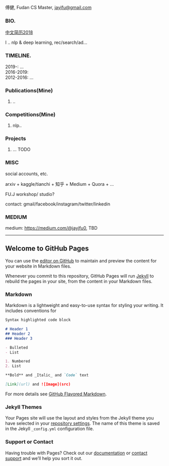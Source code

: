 傅健, Fudan CS Master, jayjfu@gmail.com

### BIO.
[中文简历2018](https://github.com/jayjfu/jayjfu.github.io/blob/master/%E4%B8%AD%E6%96%87%E7%AE%80%E5%8E%862018.pdf)  

I .. nlp & deep learning, rec/search/ad... 

### TIMELINE.
2019-: ...  
2016-2019:  
2012-2016: ...  

### Publications(Mine)
1. .. 

### Competitions(Mine)
1. nlp..

### Projects
1. ... TODO

### MISC
social accounts, etc.

arxiv + kaggle/tianchi + 知乎 + Medium + Quora + ...

FU.J workshop/ studio?

contact: gmail/facebook/instagram/twitter/linkedin  

### MEDIUM
medium: https://medium.com/@jayjfu0, TBD 


---


## Welcome to GitHub Pages

You can use the [editor on GitHub](https://github.com/jayjfu/jayjfu.github.io/edit/master/README.md) to maintain and preview the content for your website in Markdown files.

Whenever you commit to this repository, GitHub Pages will run [Jekyll](https://jekyllrb.com/) to rebuild the pages in your site, from the content in your Markdown files.

### Markdown

Markdown is a lightweight and easy-to-use syntax for styling your writing. It includes conventions for

```markdown
Syntax highlighted code block

# Header 1
## Header 2
### Header 3

- Bulleted
- List

1. Numbered
2. List

**Bold** and _Italic_ and `Code` text

[Link](url) and ![Image](src)
```

For more details see [GitHub Flavored Markdown](https://guides.github.com/features/mastering-markdown/).

### Jekyll Themes

Your Pages site will use the layout and styles from the Jekyll theme you have selected in your [repository settings](https://github.com/jfu790900173/jfu790900173.github.io/settings). The name of this theme is saved in the Jekyll `_config.yml` configuration file.

### Support or Contact

Having trouble with Pages? Check out our [documentation](https://help.github.com/categories/github-pages-basics/) or [contact support](https://github.com/contact) and we’ll help you sort it out.
